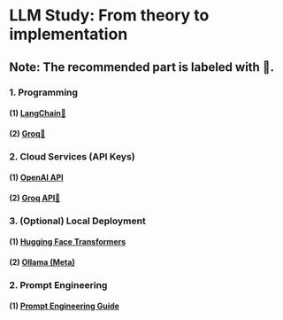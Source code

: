 # LLM Study: From theory to implementation

## Note: The recommended part is labeled with 🌟.

### 1. **Programming**
#### (1) [**LangChain**🌟](https://python.langchain.com/docs/tutorials/)
#### (2) [**Groq**🌟](https://console.groq.com/docs/quickstart)

### 2. **Cloud Services (API Keys)**
#### (1) [**OpenAI API**](https://openai.com/index/openai-api/)
#### (2) [**Groq API**🌟](https://console.groq.com/)

### 3. **(Optional) Local Deployment**
#### (1) [**Hugging Face Transformers**](https://huggingface.co/)
#### (2) [**Ollama (Meta)**](https://ollama.com/)

### 2. **Prompt Engineering**
#### (1) [**Prompt Engineering Guide**](https://www.promptingguide.ai/)

